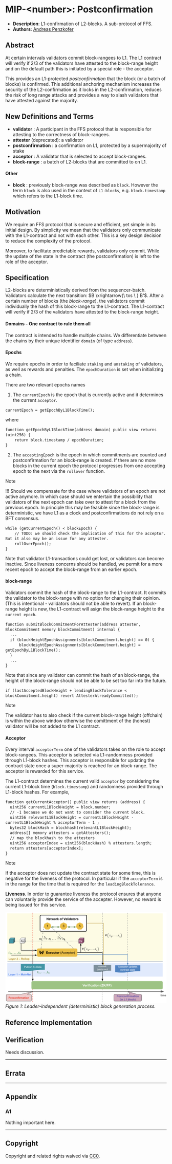 # MIP-\<number\>: Postconfirmation
- **Description**: L1-confirmation of L2-blocks. A sub-protocol of FFS.
- **Authors**: [Andreas Penzkofer](mailto:andreas.penzkofer@movementlabs.xyz)
<!-- - **Desiderata**: [MIP-\<number\>](../MIP/mip-\<number\>) -->


<!--
  READ MIP-1 BEFORE USING THIS TEMPLATE!

  This is the suggested template for new MIPs. After you have filled in the requisite fields, please delete these comments.

  Note that an MIP number will be assigned by an editor. When opening a pull request to submit your MIP, please use an abbreviated title in the filename, `mip-draft_title_abbrev.md`.

  The title should be 44 characters or less. It should not repeat the MIP number in title, irrespective of the category.

  TODO: Remove this comment before finalizing.
-->

## Abstract

At certain intervals validators commit block-rangees to L1. The L1 contract will verify if 2/3 of the validators have attested to the block-range height and on the default path this is initiated by a special role - the acceptor. 

This provides an L1-protected _postconfirmation_ that the block (or a batch of blocks) is confirmed. This additional anchoring mechanism increases the security of the L2-confirmation as it locks in the L2-confirmation, reduces the risk of long range attacks and provides a way to slash validators that have attested against the majority.

<!--
  The Abstract is a multi-sentence (short paragraph) technical summary. This should be a very terse and human-readable version of the specification section. Someone should be able to read only the abstract to get the gist of what this specification does.

  TODO: Remove this comment before finalizing.
-->

## New Definitions and Terms

- **validator** : A participant in the FFS protocol that is responsible for attesting to the correctness of block-rangees.
- **attester** (deprecated): a validator
- **postconfirmation** : a confirmation on L1, protected by a supermajority of stake
- **acceptor** : A validator that is selected to accept block-rangees.
- **block-range** : a batch of L2-blocks that are committed to on L1.

#### Other

- **block** : previously block-range was described as `block`. However the term `block` is also used in the context of `L1-blocks`, e.g. `block.timestamp` which refers to the L1-block time. 


## Motivation

We require an FFS protocol that is secure and efficient, yet simple in its initial design. By simplicity we mean that the validators only communicate with the L1-contract and not with each other. This is a key design decision to reduce the complexity of the protocol. 

Moreover, to facilitate predictable rewards, validators only commit. While the update of the state in the contract (the postconfirmation) is left to the role of the acceptor.

<!--
  The motivation section should include a description of any nontrivial problems the MIP solves. It should not describe how the MIP solves those problems.

  TODO: Remove this comment before finalizing.
-->

## Specification

<!--
  The Specification section should describe the syntax and semantics of any new feature. The specification should be detailed enough to allow competing, interoperable implementations.

  It is recommended to follow RFC 2119 and RFC 8170. Do not remove the key word definitions if RFC 2119 and RFC 8170 are followed.

  TODO: Remove this comment before finalizing
-->

L2-blocks are deterministically derived from the sequencer-batch. Validators calculate the next transition:  $B \xrightarrow{\ txs \ } B'$. After a certain number of blocks (the _block-range_), the validators commit individually the hash of this block-range to the L1-contract. The L1-contract will verify if 2/3 of the validators have attested to the block-range height.


#### Domains - One contract to rule them all

The contract is intended to handle multiple chains. We differentiate between the chains by their unique identifier `domain` (of type `address`).

#### Epochs

We require epochs in order to faciliate `staking` and `unstaking` of validators, as well as rewards and penalties. The `epochDuration` is set when initializing a chain. 

There are two relevant epochs names
1. The `currentEpoch` is the epoch that is currently active and it determines the current `acceptor`.
```solidity
currentEpoch = getEpochByL1BlockTime();
```
where
```solidity
function getEpochByL1BlockTime(address domain) public view returns (uint256) {
    return block.timestamp / epochDuration;
}
```

2. The `acceptingEpoch` is the epoch in which commitments are counted and postconfirmation for an block-range is created. If there are no more blocks in the current epoch the protocol progresses from one accepting epoch to the next via the `rollover` function. 

> [!note]
> !!! Should we compensate for the case where validators of an epoch are not active anymore. In which case should we entertain the possibility that validators of the next epoch can take over to attest for a block from the previous epoch. In principle this may be feasible since the block-range is deterministic, we have L1 as a clock and postconfirmations do not rely on a BFT consensus.

```solidity
while (getCurrentEpoch() < blockEpoch) {
    // TODO: we should check the implication of this for the acceptor. But it also may be an issue for any attester. 
    rollOverEpoch();
}
```

Note that validator L1-transactions could get lost, or validators can become inactive. Since liveness concerns should be handled, we permit for a more recent epoch to accept the block-range from an earlier epoch. 

#### block-range

Validators commit the hash of the block-range to the L1-contract. It commits the validator to the block-range with no option for changing their opinion. (This is intentional - validators should not be able to revert). If an block-range height is new, the L1-contract will asign the block-range height to the `current epoch`. 

```solidity
function submitBlockCommitmentForAttester(address attester,  BlockCommitment memory blockCommitment) internal {
  ...
  if (blockHeightEpochAssignments[blockCommitment.height] == 0) {
      blockHeightEpochAssignments[blockCommitment.height] = getEpochByL1BlockTime();
  }
  ...
}
```

Note that since any validator can commit the hash of an block-range, the height of the block-range should not be able to be set too far into the future. 


```solidity
if (lastAcceptedBlockHeight + leadingBlockTolerance < blockCommitment.height) revert AttesterAlreadyCommitted();
```

> [!note]
> The validator has to also check if the current block-range height (offchain) is within the above window otherwise the comittment of the (honest) validator will be not added to the L1 contract.


#### Acceptor

Every interval `acceptorTerm` one of the validators takes on the role to accept block-rangees. This acceptor is selected via L1-randomness provided through L1-block hashes. This acceptor is responsible for updating the contract state once a super-majority is reached for an block-range. The acceptor is rewarded for this service.

The L1-contract determines the current valid `acceptor` by considering the current L1-block time (`block.timestamp`) and randomness provided through L1-block hashes. For example,

```solidity
function getCurrentAcceptor() public view returns (address) {
  uint256 currentL1BlockHeight = block.number;
  // -1 because we do not want to consider the current block.
  uint256 relevantL1BlockHeight = currentL1BlockHeight - currentL1BlockHeight % acceptorTerm - 1 ; 
  bytes32 blockHash = blockhash(relevantL1BlockHeight);
  address[] memory attesters = getAttesters();
  // map the blockhash to the attesters
  uint256 acceptorIndex = uint256(blockHash) % attesters.length;
  return attesters[acceptorIndex];        
}
```

> [!note]
> If the acceptor does not update the contract state for some time, this is negative for the liveness of the protocol. In particular if the `acceptorTerm` is in the range for the time that is required for the `leadingBlockTolerance`.




**Liveness**. In order to guarantee liveness the protocol ensures that anyone can voluntarily provide the service of the accepter. However, no reward is being issued for this service.

![Version A Diagram](postconfirmation.png)
*Figure 1: Leader-independent (deterministic) block generation process.*




<!--The key words "MUST", "MUST NOT", "REQUIRED", "SHALL", "SHALL NOT", "SHOULD", "SHOULD NOT", "RECOMMENDED", "NOT RECOMMENDED", "MAY", and "OPTIONAL" in this document are to be interpreted as described in RFC 2119 and RFC 8174.-->


## Reference Implementation

<!--
  The Reference Implementation section should include links to and an overview of a minimal implementation that assists in understanding or implementing this specification. The reference implementation is not a replacement for the Specification section, and the proposal should still be understandable without it.

  TODO: Remove this comment before submitting
-->

## Verification

<!--

  All proposals must contain a section that discusses the various aspects of verification pertinent to the introduced changes. This section should address:

  1. **Correctness**: Ensure that the proposed changes behave as expected in all scenarios. Highlight any tests, simulations, or proofs done to validate the correctness of the changes.

  2. **Security Implications**: Address the potential security ramifications of the proposal. This includes discussing security-relevant design decisions, potential vulnerabilities, important discussions, implementation-specific guidance, and pitfalls. Mention any threats, risks, and mitigation strategies associated with the proposal.

  3. **Performance Impacts**: Outline any performance tests conducted and the impact of the proposal on system performance. This could be in terms of speed, resource consumption, or other relevant metrics.

  4. **Validation Procedures**: Describe any procedures, tools, or methodologies used to validate the proposal against its requirements or objectives. 

  5. **Peer Review and Community Feedback**: Highlight any feedback from peer reviews or the community that played a crucial role in refining the verification process or the proposal itself.


  TODO: Remove this comment before submitting
-->

Needs discussion.

---

## Errata
<!--
  Errata should be maintained after publication.

  1. **Transparency and Clarity**: An erratum acknowledges any corrections made post-publication, ensuring that readers are not misled and are always equipped with the most accurate information.

  2. **Accountability**: By noting errors openly, we maintain a high level of responsibility and ownership over our content. It’s an affirmation that we value precision and are ready to correct oversights.

  Each erratum should briefly describe the discrepancy and the correction made, accompanied by a reference to the date and version of the proposal in which the error was identified.

  TODO: Maintain this comment.
-->

---

## Appendix
<!--
  The Appendix should contain an enumerated list of reference materials and notes.

  When referenced elsewhere each appendix should be called out with [A<number>](#A<number>) and should have a matching header.

  TODO: Remove this comment before finalizing.

-->

### A1
Nothing important here.

---
## Copyright

Copyright and related rights waived via [CC0](../LICENSE.md).